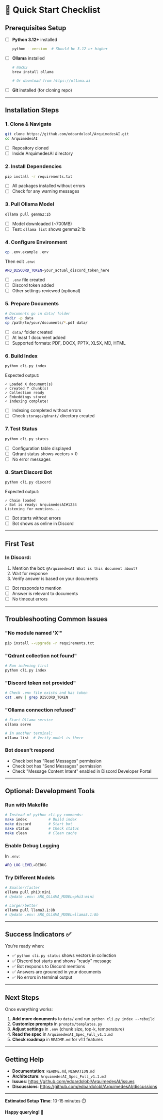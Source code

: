 # 🚀 Quick Start Checklist

## Prerequisites Setup

- [ ] **Python 3.12+** installed
  ```bash
  python --version  # Should be 3.12 or higher
  ```

- [ ] **Ollama** installed
  ```bash
  # macOS
  brew install ollama
  
  # Or download from https://ollama.ai
  ```

- [ ] **Git** installed (for cloning repo)

---

## Installation Steps

### 1. Clone & Navigate
```bash
git clone https://github.com/edoardolobl/ArquimedesAI.git
cd ArquimedesAI
```
- [ ] Repository cloned
- [ ] Inside ArquimedesAI directory

### 2. Install Dependencies
```bash
pip install -r requirements.txt
```
- [ ] All packages installed without errors
- [ ] Check for any warning messages

### 3. Pull Ollama Model
```bash
ollama pull gemma2:1b
```
- [ ] Model downloaded (~700MB)
- [ ] Test: `ollama list` shows gemma2:1b

### 4. Configure Environment
```bash
cp .env.example .env
```
Then edit `.env`:
```bash
ARQ_DISCORD_TOKEN=your_actual_discord_token_here
```
- [ ] `.env` file created
- [ ] Discord token added
- [ ] Other settings reviewed (optional)

### 5. Prepare Documents
```bash
# Documents go in data/ folder
mkdir -p data
cp /path/to/your/documents/*.pdf data/
```
- [ ] `data/` folder created
- [ ] At least 1 document added
- [ ] Supported formats: PDF, DOCX, PPTX, XLSX, MD, HTML

### 6. Build Index
```bash
python cli.py index
```
Expected output:
```
✓ Loaded X document(s)
✓ Created Y chunk(s)
✓ Collection ready
✓ Embeddings stored
✓ Indexing complete!
```
- [ ] Indexing completed without errors
- [ ] Check `storage/qdrant/` directory created

### 7. Test Status
```bash
python cli.py status
```
- [ ] Configuration table displayed
- [ ] Qdrant status shows vectors > 0
- [ ] No error messages

### 8. Start Discord Bot
```bash
python cli.py discord
```
Expected output:
```
✓ Chain loaded
✓ Bot is ready: ArquimedesAI#1234
Listening for mentions...
```
- [ ] Bot starts without errors
- [ ] Bot shows as online in Discord

---

## First Test

### In Discord:
1. Mention the bot: `@ArquimedesAI What is this document about?`
2. Wait for response
3. Verify answer is based on your documents

- [ ] Bot responds to mention
- [ ] Answer is relevant to documents
- [ ] No timeout errors

---

## Troubleshooting Common Issues

### "No module named 'X'"
```bash
pip install --upgrade -r requirements.txt
```

### "Qdrant collection not found"
```bash
# Run indexing first
python cli.py index
```

### "Discord token not provided"
```bash
# Check .env file exists and has token
cat .env | grep DISCORD_TOKEN
```

### "Ollama connection refused"
```bash
# Start Ollama service
ollama serve

# In another terminal:
ollama list  # Verify model is there
```

### Bot doesn't respond
- Check bot has "Read Messages" permission
- Check bot has "Send Messages" permission
- Check "Message Content Intent" enabled in Discord Developer Portal

---

## Optional: Development Tools

### Run with Makefile
```bash
# Instead of python cli.py commands:
make index          # Build index
make discord        # Start bot
make status         # Check status
make clean          # Clean cache
```

### Enable Debug Logging
In `.env`:
```bash
ARQ_LOG_LEVEL=DEBUG
```

### Try Different Models
```bash
# Smaller/faster
ollama pull phi3:mini
# Update .env: ARQ_OLLAMA_MODEL=phi3:mini

# Larger/better
ollama pull llama3.1:8b  
# Update .env: ARQ_OLLAMA_MODEL=llama3.1:8b
```

---

## Success Indicators ✅

You're ready when:

- ✅ `python cli.py status` shows vectors in collection
- ✅ Discord bot starts and shows "ready" message
- ✅ Bot responds to Discord mentions
- ✅ Answers are grounded in your documents
- ✅ No errors in terminal output

---

## Next Steps

Once everything works:

1. **Add more documents** to `data/` and run `python cli.py index --rebuild`
2. **Customize prompts** in `prompts/templates.py`
3. **Adjust settings** in `.env` (chunk size, top-k, temperature)
4. **Read the spec** in `ArquimedesAI_Spec_Full_v1.1.md`
5. **Check roadmap** in `README.md` for v1.1 features

---

## Getting Help

- **Documentation**: `README.md`, `MIGRATION.md`
- **Architecture**: `ArquimedesAI_Spec_Full_v1.1.md`
- **Issues**: https://github.com/edoardolobl/ArquimedesAI/issues
- **Discussions**: https://github.com/edoardolobl/ArquimedesAI/discussions

---

**Estimated Setup Time**: 10-15 minutes ⏱️

**Happy querying! 🎉**
